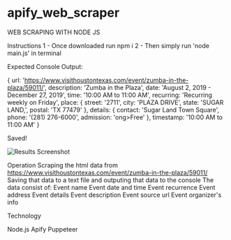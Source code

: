 # apify_web_scraper

WEB SCRAPING WITH NODE JS

Instructions
1 - Once downloaded run npm i
2 - Then simply run 'node main.js' in terminal

Expected Console Output:

{ url:
   'https://www.visithoustontexas.com/event/zumba-in-the-plaza/59011/',
  description: 'Zumba in the Plaza',
  date: 'August 2, 2019 - December 27, 2019',
  time: '10:00 AM to 11:00 AM',
  recurring: 'Recurring weekly on Friday',
  place:
   { street: '2711',
     city: 'PLAZA DRIVE',
     state: 'SUGAR LAND,',
     postal: 'TX 77479' },
  details:
   { contact: 'Sugar Land Town Square',
     phone: '(281) 276-6000',
     admission: 'ong>Free' },
  timestamp: '10:00 AM to 11:00 AM' }

Saved!

![Results Screenshot](results.png)

Operation
Scraping the html data from https://www.visithoustontexas.com/event/zumba-in-the-plaza/59011/ 
Saving that data to a text file and outputing that data to the console
The data consist of:
Event name
Event date and time
Event recurrence
Event address
Event details
Event description
Event source url
Event organizer's info


Technology

Node.js 
Apify
Puppeteer

